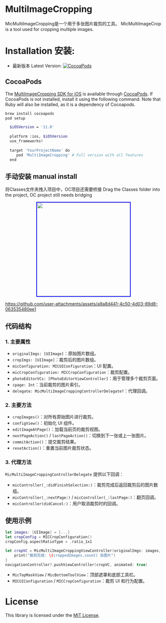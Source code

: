 # MultiImageCropping
MicMultiImageCropping是一个用于多张图片裁剪的工具。
MicMultiImageCrop is a tool used for cropping multiple images.

# Installation 安装:
* 最新版本 Latest Version: [![CocoaPods](https://img.shields.io/cocoapods/v/MultiImageCropping.svg)](https://cocoapods.org/pods/MultiImageCropping)

## CocoaPods
The [MultiImageCropping SDK for iOS](https://github.com/Json031/MultiImageCropping) is available through [CocoaPods](http://cocoapods.org). If CocoaPods is not installed, install it using the following command. Note that Ruby will also be installed, as it is a dependency of Cocoapods.
   ```bash
   brew install cocoapods
   pod setup
   ```
 ```bash
   $iOSVersion = '11.0'
   
   platform :ios, $iOSVersion
   use_frameworks!
   
   target 'YourProjectName' do
      pod 'MultiImageCropping' # Full version with all features
   end
   ```

## 手动安装 manual install
将Classes文件夹拽入项目中，OC项目还需要桥接
Drag the Classes folder into the project, OC project still needs bridging

<p align="center">
  <img src="https://github.com/user-attachments/assets/93262aa4-1023-485d-af08-37a76338b0c0" width="300" style="border: 2px solid blue;" />
</p>

https://github.com/user-attachments/assets/a9a8d441-4c50-4d03-89d8-063535480ee1


## 代码结构

### 1. 主要属性
- `originalImgs: [UIImage]`：原始图片数组。
- `cropImgs: [UIImage]`：裁剪后的图片数组。
- `micConfiguration: MICUIConfiguration`：UI 配置。
- `micCropConfiguration: MICCropConfiguration`：裁剪配置。
- `photoEditorVCs: [PhotoEditorViewController]`：用于管理多个裁剪页面。
- `cpage: Int`：当前裁剪的图片索引。
- `delegate: MicMultiImageCroppingControllerDelegate?`：代理回调。

### 2. 主要方法
- `cropImages()`：对所有原始图片进行裁剪。
- `configView()`：初始化 UI 组件。
- `editImageAtPage()`：加载当前页的裁剪视图。
- `nextPageAction()` / `lastPageAction()`：切换到下一张或上一张图片。
- `commitAction()`：提交裁剪结果。
- `resetAction()`：重置当前图片裁剪状态。

### 3. 代理方法
`MicMultiImageCroppingControllerDelegate` 提供以下回调：
- `micController(_:didFinishSelection:)`：裁剪完成后返回裁剪后的图片数组。
- `micController(_:nextPage:)` / `micController(_:lastPage:)`：翻页回调。
- `micController(didCancel:)`：用户取消裁剪时的回调。

## 使用示例
```swift
let images: [UIImage] = [...]
let cropConfig = MICCropConfiguration()
cropConfig.aspectRatioType = .ratio_1x1

let cropVC = MicMultiImageCroppingViewController(originalImgs: images, micCropConfiguration: cropConfig) { croppedImages in
    print("裁剪完成: \(croppedImages.count) 张图片")
}
navigationController?.pushViewController(cropVC, animated: true)
```

- `MicTopMaskView` / `MicBottomToolView`：顶部遮罩和底部工具栏。
- `MICUIConfiguration` / `MICCropConfiguration`：裁剪 UI 和行为配置。

# License
This library is licensed under the [MIT License](https://github.com/Json031/MultiImageCropping/blob/main/LICENSE).
